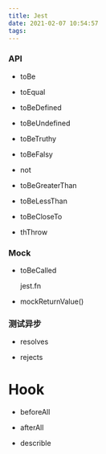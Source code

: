 ```yaml
---
title: Jest
date: 2021-02-07 10:54:57
tags:
---
```


### API

* toBe

* toEqual

* toBeDefined

* toBeUndefined

* toBeTruthy

* toBeFalsy

* not

* toBeGreaterThan

* toBeLessThan

* toBeCloseTo

* thThrow 

### Mock

* toBeCalled

    jest.fn
* mockReturnValue()

### 测试异步

* resolves

* rejects

# Hook

* beforeAll

* afterAll

* describle
